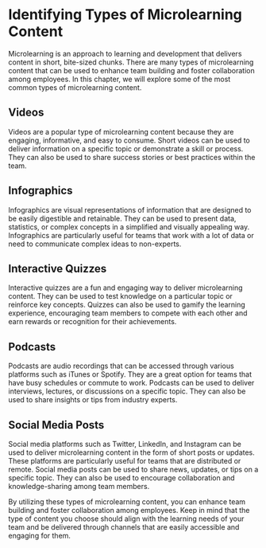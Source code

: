 # Identifying Types of Microlearning Content

Microlearning is an approach to learning and development that delivers content in short, bite-sized chunks. There are many types of microlearning content that can be used to enhance team building and foster collaboration among employees. In this chapter, we will explore some of the most common types of microlearning content.

Videos
------

Videos are a popular type of microlearning content because they are engaging, informative, and easy to consume. Short videos can be used to deliver information on a specific topic or demonstrate a skill or process. They can also be used to share success stories or best practices within the team.

Infographics
------------

Infographics are visual representations of information that are designed to be easily digestible and retainable. They can be used to present data, statistics, or complex concepts in a simplified and visually appealing way. Infographics are particularly useful for teams that work with a lot of data or need to communicate complex ideas to non-experts.

Interactive Quizzes
-------------------

Interactive quizzes are a fun and engaging way to deliver microlearning content. They can be used to test knowledge on a particular topic or reinforce key concepts. Quizzes can also be used to gamify the learning experience, encouraging team members to compete with each other and earn rewards or recognition for their achievements.

Podcasts
--------

Podcasts are audio recordings that can be accessed through various platforms such as iTunes or Spotify. They are a great option for teams that have busy schedules or commute to work. Podcasts can be used to deliver interviews, lectures, or discussions on a specific topic. They can also be used to share insights or tips from industry experts.

Social Media Posts
------------------

Social media platforms such as Twitter, LinkedIn, and Instagram can be used to deliver microlearning content in the form of short posts or updates. These platforms are particularly useful for teams that are distributed or remote. Social media posts can be used to share news, updates, or tips on a specific topic. They can also be used to encourage collaboration and knowledge-sharing among team members.

By utilizing these types of microlearning content, you can enhance team building and foster collaboration among employees. Keep in mind that the type of content you choose should align with the learning needs of your team and be delivered through channels that are easily accessible and engaging for them.
